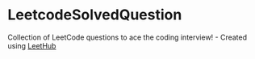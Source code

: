 # LeetcodeSolvedQuestion
Collection of LeetCode questions to ace the coding interview! - Created using [LeetHub](https://github.com/QasimWani/LeetHub)
